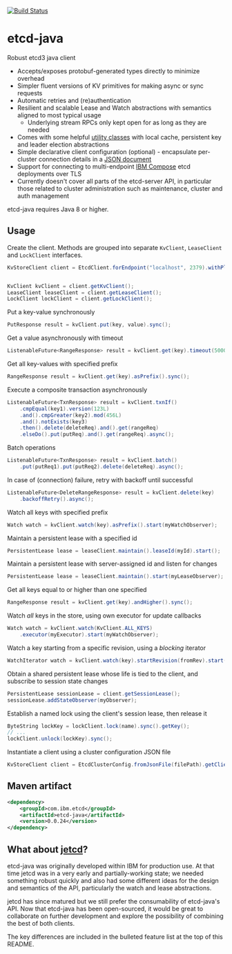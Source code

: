 [![Build Status](https://app.travis-ci.com/IBM/etcd-java.svg?branch=main)](https://app.travis-ci.com/github/IBM/etcd-java)

# etcd-java

Robust etcd3 java client

- Accepts/exposes protobuf-generated types directly to minimize overhead
- Simpler fluent versions of KV primitives for making async or sync requests
- Automatic retries and (re)authentication
- Resilient and scalable Lease and Watch abstractions with semantics aligned to most typical usage
  - Underlying stream RPCs only kept open for as long as they are needed
- Comes with some helpful [utility classes](utils.md) with local cache, persistent key and leader election abstractions
- Simple declarative client configuration (optional) - encapsulate per-cluster connection details in a
[JSON document](etcd-json-schema.md)
- Support for connecting to multi-endpoint [IBM Compose](https://www.ibm.com/cloud/compose/etcd) etcd deployments over TLS
- Currently doesn't cover all parts of the etcd-server API, in particular those related to cluster administration such as maintenance, cluster and auth management

etcd-java requires Java 8 or higher.

## Usage

Create the client. Methods are grouped into separate `KvClient`, `LeaseClient` and `LockClient` interfaces.


```java
KvStoreClient client = EtcdClient.forEndpoint("localhost", 2379).withPlainText().build();


KvClient kvClient = client.getKvClient();
LeaseClient leaseClient = client.getLeaseClient();
LockClient lockClient = client.getLockClient();

```

Put a key-value synchronously

```java
PutResponse result = kvClient.put(key, value).sync();
```


Get a value asynchronously with timeout

```java
ListenableFuture<RangeResponse> result = kvClient.get(key).timeout(5000).async();
```

Get all key-values with specified prefix


```java
RangeResponse result = kvClient.get(key).asPrefix().sync();
```

Execute a composite transaction asynchronously

```java
ListenableFuture<TxnResponse> result = kvClient.txnIf()
    .cmpEqual(key1).version(123L)
    .and().cmpGreater(key2).mod(456L)
    .and().notExists(key3)
    .then().delete(deleteReq).and().get(rangeReq)
    .elseDo().put(putReq).and().get(rangeReq).async();
```

Batch operations

```java
ListenableFuture<TxnResponse> result = kvClient.batch()
    .put(putReq1).put(putReq2).delete(deleteReq).async();
```

In case of (connection) failure, retry with backoff until successful

```java
ListenableFuture<DeleteRangeResponse> result = kvClient.delete(key)
    .backoffRetry().async();
```

Watch all keys with specified prefix

```java
Watch watch = kvClient.watch(key).asPrefix().start(myWatchObserver);
```

Maintain a persistent lease with a specified id

```java
PersistentLease lease = leaseClient.maintain().leaseId(myId).start();
```

Maintain a persistent lease with server-assigned id and listen for changes

```java
PersistentLease lease = leaseClient.maintain().start(myLeaseObserver);
```

Get all keys equal to or higher than one specified

```java
RangeResponse result = kvClient.get(key).andHigher().sync();
```

Watch _all_ keys in the store, using own executor for update callbacks

```java
Watch watch = kvClient.watch(KvClient.ALL_KEYS)
    .executor(myExecutor).start(myWatchObserver);
```

Watch a key starting from a specific revision, using a _blocking_ iterator

```java
WatchIterator watch = kvClient.watch(key).startRevision(fromRev).start();
```

Obtain a shared persistent lease whose life is tied to the client, and subscribe to session state changes

```java
PersistentLease sessionLease = client.getSessionLease();
sessionLease.addStateObserver(myObserver);

```

Establish a named lock using the client's session lease, then release it

```java
ByteString lockKey = lockClient.lock(name).sync().getKey();
// ...
lockClient.unlock(lockKey).sync();
```

Instantiate a client using a cluster configuration JSON file

```java
KvStoreClient client = EtcdClusterConfig.fromJsonFile(filePath).getClient();
```


## Maven artifact

```xml
<dependency>
    <groupId>com.ibm.etcd</groupId>
    <artifactId>etcd-java</artifactId>
    <version>0.0.24</version>
</dependency>

```

## What about [jetcd](https://github.com/coreos/jetcd)?

etcd-java was originally developed within IBM for production use. At that time jetcd was in a very early and partially-working state; we needed something robust quickly and also had some different ideas for the design and semantics of the API, particularly the watch and lease abstractions.

jetcd has since matured but we still prefer the consumability of etcd-java's API. Now that etcd-java has been open-sourced, it would be great to collaborate on further development and explore the possibility of combining the best of both clients.


The key differences are included in the bulleted feature list at the top of this README.
